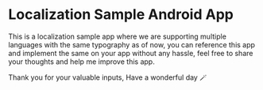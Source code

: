# Localization Sample Android App

This is a localization sample app where we are supporting multiple languages with the same typography as of now, you can reference this app and implement the same on your app without any hassle, feel free to share your thoughts and help me improve this app.

Thank you for your valuable inputs,
Have a wonderful day 🪄
